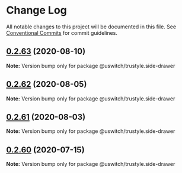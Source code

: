 # Change Log

All notable changes to this project will be documented in this file.
See [Conventional Commits](https://conventionalcommits.org) for commit guidelines.

## [0.2.63](https://github.com/uswitch/trustyle/compare/@uswitch/trustyle.side-drawer@0.2.60...@uswitch/trustyle.side-drawer@0.2.63) (2020-08-10)

**Note:** Version bump only for package @uswitch/trustyle.side-drawer





## [0.2.62](https://github.com/uswitch/trustyle/compare/@uswitch/trustyle.side-drawer@0.2.60...@uswitch/trustyle.side-drawer@0.2.62) (2020-08-05)

**Note:** Version bump only for package @uswitch/trustyle.side-drawer





## [0.2.61](https://github.com/uswitch/trustyle/compare/@uswitch/trustyle.side-drawer@0.2.60...@uswitch/trustyle.side-drawer@0.2.61) (2020-08-03)

**Note:** Version bump only for package @uswitch/trustyle.side-drawer





## [0.2.60](https://github.com/uswitch/trustyle/compare/@uswitch/trustyle.side-drawer@0.2.59...@uswitch/trustyle.side-drawer@0.2.60) (2020-07-15)

**Note:** Version bump only for package @uswitch/trustyle.side-drawer

